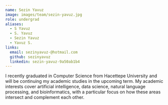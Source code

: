 ```yaml
---
name: Sezin Yavuz
image: images/team/sezin-yavuz.jpg
role: undergrad
aliases:
  - S Yavuz
  - S. Yavuz
  - Sezin Yavuz
  - Yavuz S.
links:
  email: sezinyavuz-@hotmail.com
  github: sezinyavuz
  linkedin: sezin-yavuz-9a50ab1b4
---
```


I recently graduated in Computer Science from Hacettepe University and will be continuing my academic studies in the upcoming term. My academic interests cover artificial intelligence, data science, natural language processing, and bioinformatics, with a particular focus on how these areas intersect and complement each other.
